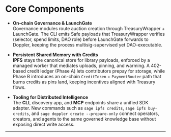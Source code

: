 # Core Components

- **On-chain Governance & LaunchGate**  
  Governance modules route auction creation through TreasuryWrapper + LaunchGate. The CLI emits Safe payloads that TreasuryWrapper verifies (selector, spend limits, DAO role) before LaunchGate forwards to Doppler, keeping the process multisig-supervised yet DAO-executable.

- **Persistent Shared Memory with Credits**  
  **IPFS** stays the canonical store for library payloads, enforced by a managed worker that mediates uploads, pinning, and warming. A 402-based credit ledger (Phase A) lets contributors prepay for storage, while Phase B introduces an on-chain `CreditToken` + `PaymentRouter` path that burns credits as pins land, keeping incentives aligned with Treasury flows.

- **Tooling for Distributed Intelligence**  
  The **CLI**, discovery app, and **MCP** endpoints share a unified SDK adapter. New commands such as `sage ipfs credits`, `sage ipfs buy-credits`, and `sage doppler create --prepare-only` connect operators, creators, and agents to the same governed knowledge base without exposing direct write access.

---

